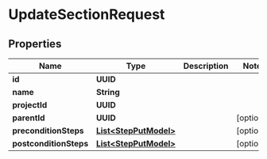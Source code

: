 

# UpdateSectionRequest


## Properties

| Name | Type | Description | Notes |
|------------ | ------------- | ------------- | -------------|
|**id** | **UUID** |  |  |
|**name** | **String** |  |  |
|**projectId** | **UUID** |  |  |
|**parentId** | **UUID** |  |  [optional] |
|**preconditionSteps** | [**List&lt;StepPutModel&gt;**](StepPutModel.md) |  |  [optional] |
|**postconditionSteps** | [**List&lt;StepPutModel&gt;**](StepPutModel.md) |  |  [optional] |



